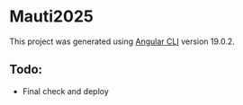 # Mauti2025

This project was generated using [Angular CLI](https://github.com/angular/angular-cli) version 19.0.2.

## Todo:
- Final check and deploy
